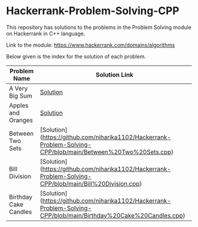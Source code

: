 # Hackerrank-Problem-Solving-CPP
This repository has solutions to the problems in the Problem Solving module on Hackerrank in C++ language.

Link to the module: https://www.hackerrank.com/domains/algorithms

Below given is the index for the solution of each problem.

| Problem Name  | Solution Link |
|---------------|---------------|
|A Very Big Sum| [Solution](https://github.com/niharika1102/Hackerrank-Problem-Solving-CPP/blob/main/A%20Very%20Big%20Sum.cpp)  |
| Apples and Oranges| [Solution](https://github.com/niharika1102/Hackerrank-Problem-Solving-CPP/blob/main/Apple%20and%20Orange.cpp)  |
| Between Two Sets| [Solution] (https://github.com/niharika1102/Hackerrank-Problem-Solving-CPP/blob/main/Between%20Two%20Sets.cpp)|
|Bill Division|[Solution] (https://github.com/niharika1102/Hackerrank-Problem-Solving-CPP/blob/main/Bill%20Division.cpp)|
|Birthday Cake Candles| [Solution] (https://github.com/niharika1102/Hackerrank-Problem-Solving-CPP/blob/main/Birthday%20Cake%20Candles.cpp)|
